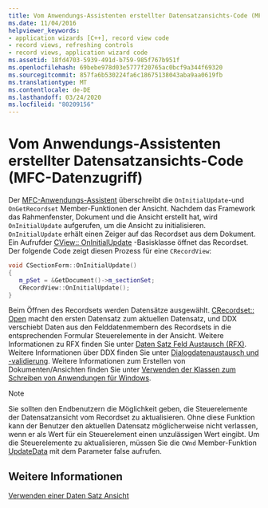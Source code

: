 ```yaml
---
title: Vom Anwendungs-Assistenten erstellter Datensatzansichts-Code (MFC-Datenzugriff)
ms.date: 11/04/2016
helpviewer_keywords:
- application wizards [C++], record view code
- record views, refreshing controls
- record views, application wizard code
ms.assetid: 18fd4703-5939-491d-b759-985f767b951f
ms.openlocfilehash: 69bebe978d03e5777f20765ac0bcf9a344f69320
ms.sourcegitcommit: 857fa6b530224fa6c18675138043aba9aa0619fb
ms.translationtype: MT
ms.contentlocale: de-DE
ms.lasthandoff: 03/24/2020
ms.locfileid: "80209156"
---
```

# <a name="record-view-code-created-by-application-wizard--mfc-data-access"></a>Vom Anwendungs-Assistenten erstellter Datensatzansichts-Code (MFC-Datenzugriff)

Der [MFC-Anwendungs-Assistent](../mfc/reference/database-support-mfc-application-wizard.md) überschreibt die `OnInitialUpdate`-und `OnGetRecordset` Member-Funktionen der Ansicht. Nachdem das Framework das Rahmenfenster, Dokument und die Ansicht erstellt hat, wird `OnInitialUpdate` aufgerufen, um die Ansicht zu initialisieren. `OnInitialUpdate` erhält einen Zeiger auf das Recordset aus dem Dokument. Ein Aufrufder [CView:: OnInitialUpdate](../mfc/reference/cview-class.md#oninitialupdate) -Basisklasse öffnet das Recordset. Der folgende Code zeigt diesen Prozess für eine `CRecordView`:

```cpp
void CSectionForm::OnInitialUpdate()
{
   m_pSet = &GetDocument()->m_sectionSet;
   CRecordView::OnInitialUpdate();
}
```

Beim Öffnen des Recordsets werden Datensätze ausgewählt. [CRecordset:: Open](../mfc/reference/crecordset-class.md#open) macht den ersten Datensatz zum aktuellen Datensatz, und DDX verschiebt Daten aus den Felddatenmembern des Recordsets in die entsprechenden Formular Steuerelemente in der Ansicht. Weitere Informationen zu RFX finden Sie unter [Daten Satz Feld Austausch (RFX)](../data/odbc/record-field-exchange-rfx.md). Weitere Informationen über DDX finden Sie unter [Dialogdatenaustausch und -validierung](../mfc/dialog-data-exchange-and-validation.md). Weitere Informationen zum Erstellen von Dokumenten/Ansichten finden Sie unter [Verwenden der Klassen zum Schreiben von Anwendungen für Windows](../mfc/using-the-classes-to-write-applications-for-windows.md).

> [!NOTE]
>  Sie sollten den Endbenutzern die Möglichkeit geben, die Steuerelemente der Datensatzansicht vom Recordset zu aktualisieren. Ohne diese Funktion kann der Benutzer den aktuellen Datensatz möglicherweise nicht verlassen, wenn er als Wert für ein Steuerelement einen unzulässigen Wert eingibt. Um die Steuerelemente zu aktualisieren, müssen Sie die `CWnd` Member-Funktion [UpdateData](../mfc/reference/cwnd-class.md#updatedata) mit dem Parameter false aufrufen.

## <a name="see-also"></a>Weitere Informationen

[Verwenden einer Daten Satz Ansicht](../data/using-a-record-view-mfc-data-access.md)

